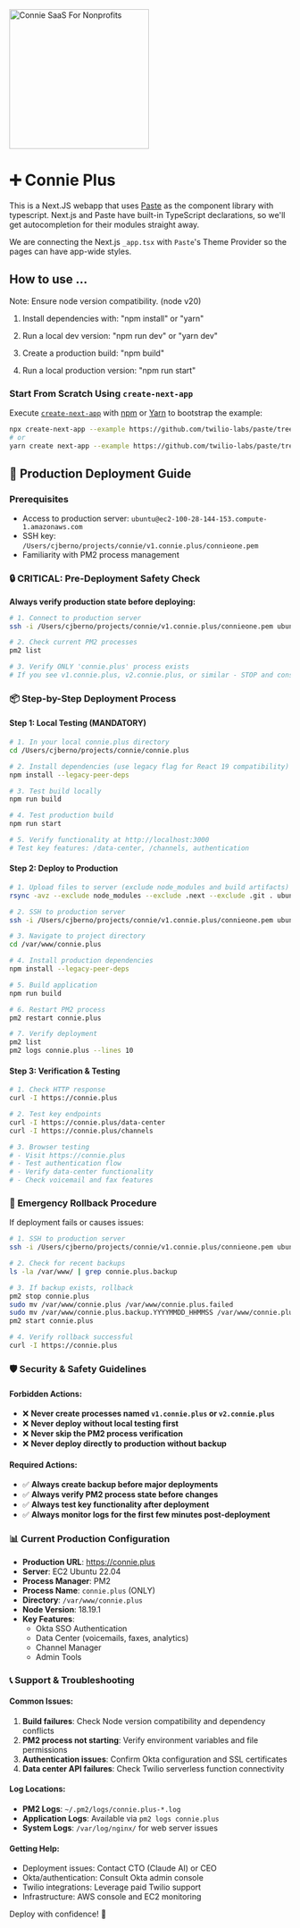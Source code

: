 <a  href="https://www.connieconnect.com">
<img  src="https://i.postimg.cc/7LrnJm19/connie-plus-ascii-888x220-blue.png"  alt="Connie SaaS For Nonprofits"  width="250"  />
</a>

# ➕ Connie Plus

This is a Next.JS webapp that uses [Paste](https://paste.twilio.design) as the component library with typescript. Next.js and Paste have built-in TypeScript declarations, so we'll get autocompletion for their modules straight away.

We are connecting the Next.js `_app.tsx` with `Paste`'s Theme Provider so the pages can have app-wide styles.

## How to use ...
Note: Ensure node version compatibility. (node v20)
1. Install dependencies with: "npm install" or "yarn"
2. Run a local dev version: "npm run dev" or "yarn dev"

3. Create a production build: "npm build"
4. Run a local production version: "npm run start"



### Start From Scratch Using `create-next-app`

Execute [`create-next-app`](https://github.com/vercel/next.js/tree/canary/packages/create-next-app) with [npm](https://docs.npmjs.com/cli/init) or [Yarn](https://yarnpkg.com/lang/en/docs/cli/create/) to bootstrap the example:

```bash
npx create-next-app --example https://github.com/twilio-labs/paste/tree/main/templates/paste-nextjs-template my-paste-app
# or
yarn create next-app --example https://github.com/twilio-labs/paste/tree/main/templates/paste-nextjs-template my-paste-app
```

## 🚀 Production Deployment Guide

### Prerequisites
- Access to production server: `ubuntu@ec2-100-28-144-153.compute-1.amazonaws.com`
- SSH key: `/Users/cjberno/projects/connie/v1.connie.plus/connieone.pem`
- Familiarity with PM2 process management

### 🔒 **CRITICAL: Pre-Deployment Safety Check**
**Always verify production state before deploying:**

```bash
# 1. Connect to production server
ssh -i /Users/cjberno/projects/connie/v1.connie.plus/connieone.pem ubuntu@ec2-100-28-144-153.compute-1.amazonaws.com

# 2. Check current PM2 processes 
pm2 list

# 3. Verify ONLY 'connie.plus' process exists
# If you see v1.connie.plus, v2.connie.plus, or similar - STOP and consult team
```

### 📦 Step-by-Step Deployment Process

#### Step 1: Local Testing (MANDATORY)
```bash
# 1. In your local connie.plus directory
cd /Users/cjberno/projects/connie/connie.plus

# 2. Install dependencies (use legacy flag for React 19 compatibility)
npm install --legacy-peer-deps

# 3. Test build locally 
npm run build

# 4. Test production build
npm run start

# 5. Verify functionality at http://localhost:3000
# Test key features: /data-center, /channels, authentication
```

#### Step 2: Deploy to Production
```bash
# 1. Upload files to server (exclude node_modules and build artifacts)
rsync -avz --exclude node_modules --exclude .next --exclude .git . ubuntu@ec2-100-28-144-153.compute-1.amazonaws.com:/var/www/connie.plus/

# 2. SSH to production server
ssh -i /Users/cjberno/projects/connie/v1.connie.plus/connieone.pem ubuntu@ec2-100-28-144-153.compute-1.amazonaws.com

# 3. Navigate to project directory
cd /var/www/connie.plus

# 4. Install production dependencies
npm install --legacy-peer-deps

# 5. Build application
npm run build

# 6. Restart PM2 process
pm2 restart connie.plus

# 7. Verify deployment
pm2 list
pm2 logs connie.plus --lines 10
```

#### Step 3: Verification & Testing
```bash
# 1. Check HTTP response
curl -I https://connie.plus

# 2. Test key endpoints
curl -I https://connie.plus/data-center
curl -I https://connie.plus/channels

# 3. Browser testing
# - Visit https://connie.plus
# - Test authentication flow
# - Verify data-center functionality
# - Check voicemail and fax features
```

### 🚨 Emergency Rollback Procedure
If deployment fails or causes issues:

```bash
# 1. SSH to production server
ssh -i /Users/cjberno/projects/connie/v1.connie.plus/connieone.pem ubuntu@ec2-100-28-144-153.compute-1.amazonaws.com

# 2. Check for recent backups
ls -la /var/www/ | grep connie.plus.backup

# 3. If backup exists, rollback
pm2 stop connie.plus
sudo mv /var/www/connie.plus /var/www/connie.plus.failed
sudo mv /var/www/connie.plus.backup.YYYYMMDD_HHMMSS /var/www/connie.plus
pm2 start connie.plus

# 4. Verify rollback successful
curl -I https://connie.plus
```

### 🛡️ Security & Safety Guidelines

#### Forbidden Actions:
- ❌ **Never create processes named `v1.connie.plus` or `v2.connie.plus`**
- ❌ **Never deploy without local testing first**
- ❌ **Never skip the PM2 process verification**
- ❌ **Never deploy directly to production without backup**

#### Required Actions:
- ✅ **Always create backup before major deployments**
- ✅ **Always verify PM2 process state before changes**
- ✅ **Always test key functionality after deployment**
- ✅ **Always monitor logs for the first few minutes post-deployment**

### 📊 Current Production Configuration

- **Production URL**: https://connie.plus
- **Server**: EC2 Ubuntu 22.04
- **Process Manager**: PM2 
- **Process Name**: `connie.plus` (ONLY)
- **Directory**: `/var/www/connie.plus`
- **Node Version**: 18.19.1
- **Key Features**: 
  - Okta SSO Authentication
  - Data Center (voicemails, faxes, analytics)
  - Channel Manager
  - Admin Tools

### 📞 Support & Troubleshooting

#### Common Issues:
1. **Build failures**: Check Node version compatibility and dependency conflicts
2. **PM2 process not starting**: Verify environment variables and file permissions
3. **Authentication issues**: Confirm Okta configuration and SSL certificates
4. **Data center API failures**: Check Twilio serverless function connectivity

#### Log Locations:
- **PM2 Logs**: `~/.pm2/logs/connie.plus-*.log`
- **Application Logs**: Available via `pm2 logs connie.plus`
- **System Logs**: `/var/log/nginx/` for web server issues

#### Getting Help:
- Deployment issues: Contact CTO (Claude AI) or CEO
- Okta/authentication: Consult Okta admin console
- Twilio integrations: Leverage paid Twilio support
- Infrastructure: AWS console and EC2 monitoring

Deploy with confidence! 🚀
